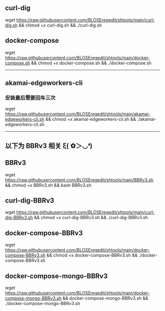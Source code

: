 
## curl-dig
wget https://raw.githubusercontent.com/BLOSEregedit/shtools/main/curl-dig.sh && chmod +x curl-dig.sh && ./curl-dig.sh

## docker-compose
wget https://raw.githubusercontent.com/BLOSEregedit/shtools/main/docker-compose.sh && chmod +x docker-compose.sh && ./docker-compose.sh

----------------------------------------

## akamai-edgeworkers-cli
### 安装最后需要回车三次

wget https://raw.githubusercontent.com/BLOSEregedit/shtools/main/akamai-edgeworkers-cli.sh && chmod +x akamai-edgeworkers-cli.sh && ./akamai-edgeworkers-cli.sh

----------------------------------------
以下为 BBRv3 相关         ξ( ✿＞◡❛)
----------------------------------------
## BBRv3
wget https://raw.githubusercontent.com/BLOSEregedit/shtools/main/BBRv3.sh && chmod +x BBRv3.sh && bash BBRv3.sh

## curl-dig-BBRv3
wget https://raw.githubusercontent.com/BLOSEregedit/shtools/main/curl-dig-BBRv3.sh && chmod +x curl-dig-BBRv3.sh && ./curl-dig-BBRv3.sh

## docker-compose-BBRv3
wget https://raw.githubusercontent.com/BLOSEregedit/shtools/main/docker-compose-BBRv3.sh && chmod +x docker-compose-BBRv3.sh && ./docker-compose-BBRv3.sh


## docker-compose-mongo-BBRv3
wget  https://raw.githubusercontent.com/BLOSEregedit/shtools/main/docker-compose-mongo-BBRv3.sh && docker-compose-mongo-BBRv3.sh && ./docker-compose-mongo-BBRv3.sh


